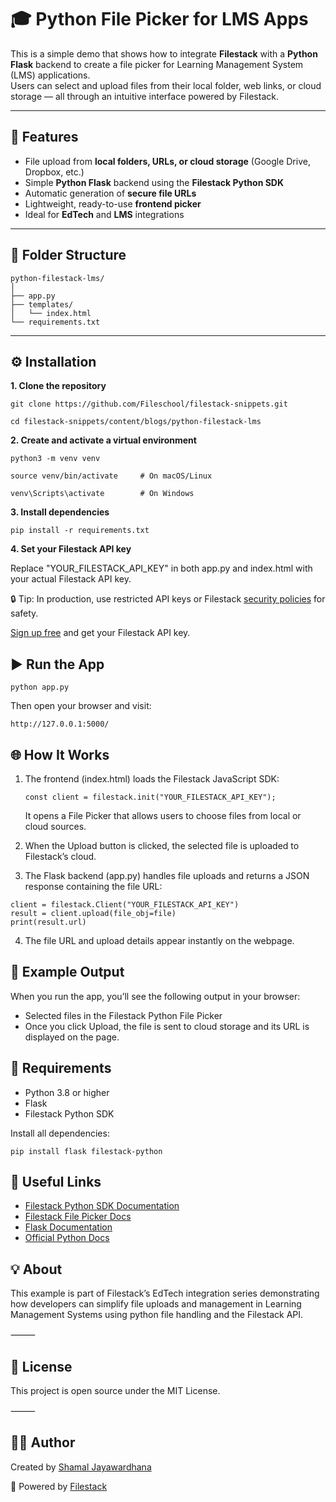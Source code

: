 # 🎓 Python File Picker for LMS Apps

This is a simple demo that shows how to integrate **Filestack** with a **Python Flask** backend to create a file picker for Learning Management System (LMS) applications.  
Users can select and upload files from their local folder, web links, or cloud storage — all through an intuitive interface powered by Filestack.

---

## 🚀 Features
- File upload from **local folders, URLs, or cloud storage** (Google Drive, Dropbox, etc.)
- Simple **Python Flask** backend using the **Filestack Python SDK**
- Automatic generation of **secure file URLs**
- Lightweight, ready-to-use **frontend picker**
- Ideal for **EdTech** and **LMS** integrations

---

## 🧩 Folder Structure

```
python-filestack-lms/
│
├── app.py
├── templates/
│   └── index.html
└── requirements.txt
```
---

## ⚙️ Installation

**1. Clone the repository**
   
   `git clone https://github.com/Fileschool/filestack-snippets.git`
   
   `cd filestack-snippets/content/blogs/python-filestack-lms`

**2. Create and activate a virtual environment**

   `python3 -m venv venv`
   
   `source venv/bin/activate     # On macOS/Linux`
   
   `venv\Scripts\activate        # On Windows`

**3. Install dependencies**

   `pip install -r requirements.txt`

**4. Set your Filestack API key**

Replace "YOUR_FILESTACK_API_KEY" in both app.py and index.html with your actual Filestack API key.

🔒 Tip: In production, use restricted API keys or Filestack [security policies](https://www.filestack.com/docs/security/policies/) for safety.

[Sign up free](https://www.filestack.com/signup-start/) and get your Filestack API key.

## ▶️ Run the App

`python app.py`

Then open your browser and visit:

`http://127.0.0.1:5000/`

## 🌐 How It Works

1. The frontend (index.html) loads the Filestack JavaScript SDK:

    `const client = filestack.init("YOUR_FILESTACK_API_KEY");`

   It opens a File Picker that allows users to choose files from local or cloud sources.

2. When the Upload button is clicked, the selected file is uploaded to Filestack’s cloud.

3. The Flask backend (app.py) handles file uploads and returns a JSON response containing the file URL:

```
client = filestack.Client("YOUR_FILESTACK_API_KEY")
result = client.upload(file_obj=file)
print(result.url)
```

4. The file URL and upload details appear instantly on the webpage.
	
## 🧠 Example Output

When you run the app, you’ll see the following output in your browser:

- Selected files in the Filestack Python File Picker
- Once you click Upload, the file is sent to cloud storage and its URL is displayed on the page.

## 🧰 Requirements

- Python 3.8 or higher
- Flask
- Filestack Python SDK

Install all dependencies:

`pip install flask filestack-python`

## 🔗 Useful Links

- [Filestack Python SDK Documentation](https://www.filestack.com/docs/api/sdk/python/)
- [Filestack File Picker Docs](https://www.filestack.com/docs/uploads/pickers/)
- [Flask Documentation](https://flask.palletsprojects.com/en/stable/)
- [Official Python Docs](https://docs.python.org/3/)

## 💡 About

This example is part of Filestack’s EdTech integration series demonstrating how developers can simplify file uploads and management in Learning Management Systems using python file handling and the Filestack API.

⸻

## 📝 License

This project is open source under the MIT License.

⸻

## 👨‍💻 Author

Created by [Shamal Jayawardhana](https://www.linkedin.com/in/shamal-jayawardhana/)

💼 Powered by [Filestack](https://www.filestack.com/)
